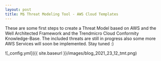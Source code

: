 ```yaml
---
layout: post
title: M$ Threat Modeling Tool - AWS Cloud Templates
---
```


These are some first steps to create a Threat Model based on AWS and the Well Architected Framework and the Trendmicro Cloud Conformity Knowledge-Base. The included threats are still in progress also some more AWS Services will soon be implemented. Stay tuned :) 

![_config.yml]({{ site.baseurl }}/images/blog_2021_23_12_tmt.png)
